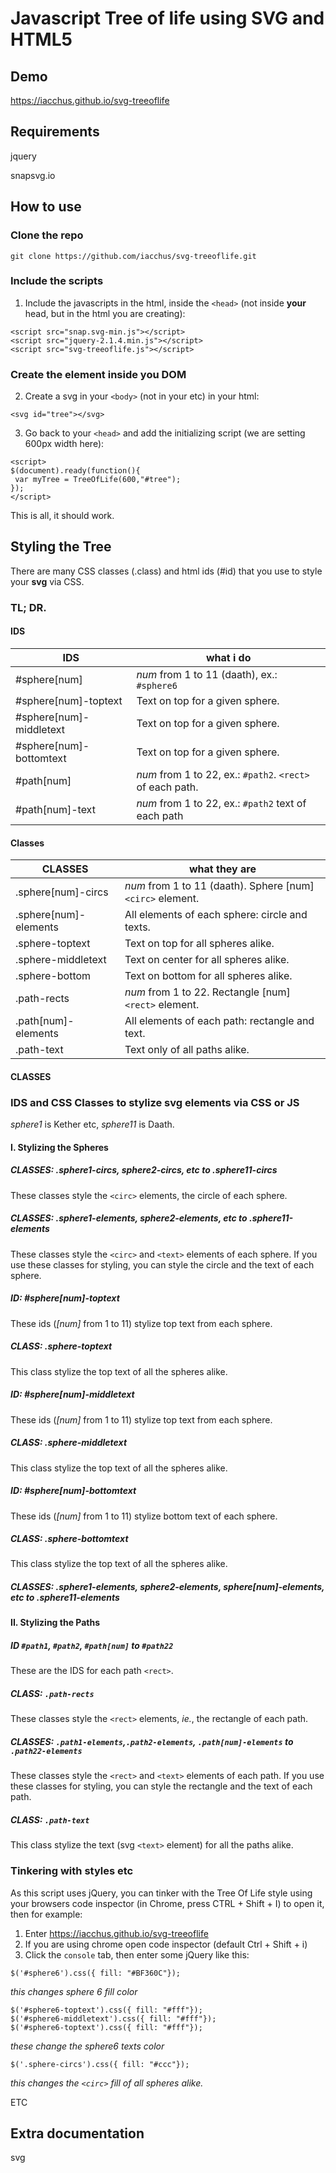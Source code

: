 # Javascript Tree of life using SVG and HTML5

## Demo

https://iacchus.github.io/svg-treeoflife

## Requirements

jquery

snapsvg.io

## How to use

### Clone the repo

```
git clone https://github.com/iacchus/svg-treeoflife.git
```

### Include the scripts

1. Include the javascripts in the html, inside the `<head>` (not inside **your** head, but in the html you are creating):

 ```
 <script src="snap.svg-min.js"></script>
 <script src="jquery-2.1.4.min.js"></script>
 <script src="svg-treeoflife.js"></script>
 ```

### Create the element inside you DOM

2. Create a svg in your `<body>` (not in your etc) in your html:

 `<svg id="tree"></svg>`
 
3. Go back to your `<head>` and add the initializing script (we are setting 600px width here):

 ```
 <script>    
 $(document).ready(function(){
  var myTree = TreeOfLife(600,"#tree");
 });
 </script>
 ```

This is all, it should work.

## Styling the Tree

There are many CSS classes (.class) and html ids (#id) that you use to style your **svg** via CSS.

### TL; DR.

#### IDS

IDS                     | what i do
----------------------- | ---------------------------
#sphere[num]            | *num* from 1 to 11 (daath), ex.: `#sphere6`
#sphere[num]-toptext    | Text on top for a given sphere.
#sphere[num]-middletext | Text on top for a given sphere.
#sphere[num]-bottomtext | Text on top for a given sphere.
#path[num]              | *num* from 1 to 22, ex.: `#path2`. `<rect>` of each path.
#path[num]-text         | *num* from 1 to 22, ex.: `#path2` text of each path

#### Classes

CLASSES               | what they are
--------------------- | -------------
.sphere[num]-circs    |  *num* from 1 to 11 (daath). Sphere [num] `<circ>` element.     | 
.sphere[num]-elements | All elements of each sphere: circle and texts.
.sphere-toptext       | Text on top for all spheres alike.
.sphere-middletext    | Text on center for all spheres alike.
.sphere-bottom        | Text on bottom for all spheres alike.
.path-rects           | *num* from 1 to 22. Rectangle [num] `<rect>` element.
.path[num]-elements   | All elements of each path: rectangle and text.
.path-text            | Text only of all paths alike. 

#### CLASSES

### IDS and CSS Classes to stylize svg elements via CSS or JS

*sphere1* is Kether etc, *sphere11* is Daath.

#### I. Stylizing the Spheres

##### CLASSES: **.sphere1-circs**, **sphere2-circs**, etc to **.sphere11-circs**

These classes style the `<circ>` elements, the circle of each sphere.

##### CLASSES: **.sphere1-elements**, **sphere2-elements**, etc to **.sphere11-elements**

These classes style the `<circ>` and `<text>` elements of each sphere. If you use these classes for styling, you can style the circle and the text of each sphere.

##### ID: #sphere[num]-toptext

These ids (*[num]* from 1 to 11) stylize top text from each sphere.

##### CLASS: .sphere-toptext

This class stylize the top text of all the spheres alike.

##### ID: #sphere[num]-middletext

These ids (*[num]* from 1 to 11) stylize top text from each sphere.

##### CLASS: .sphere-middletext

This class stylize the top text of all the spheres alike.

##### ID: #sphere[num]-bottomtext

These ids (*[num]* from 1 to 11) stylize bottom text of each sphere.

##### CLASS: .sphere-bottomtext

This class stylize the top text of all the spheres alike.

##### CLASSES: **.sphere1-elements**, **sphere2-elements**, **sphere[num]-elements**, etc to **.sphere11-elements**

#### II. Stylizing the Paths

##### ID `#path1`, `#path2`, `#path[num]` to `#path22`

These are the IDS for each path `<rect>`.

##### CLASS: `.path-rects`

These classes style the `<rect>` elements, *ie.*, the rectangle of each path.

##### CLASSES: `.path1-elements`,`.path2-elements`, `.path[num]-elements` to `.path22-elements`

These classes style the `<rect>` and `<text>` elements of each path. If you use these classes for styling, you can style the rectangle and the text of each path.

##### CLASS: `.path-text`

This class stylize the text (svg `<text>` element) for all the paths alike.

### Tinkering with styles etc

As this script uses jQuery, you can tinker with the Tree Of Life style using your browsers code inspector (in Chrome, press CTRL + Shift + I) to open it, then for example:

1. Enter https://iacchus.github.io/svg-treeoflife
2. If you are using chrome open code inspector (default Ctrl + Shift + i)
3. Click the `console` tab, then enter some jQuery like this:

```
$('#sphere6').css({ fill: "#BF360C"});
```

*this changes sphere 6 fill color*

```
$('#sphere6-toptext').css({ fill: "#fff"});
$('#sphere6-middletext').css({ fill: "#fff"});
$('#sphere6-toptext').css({ fill: "#fff"});
```

*these change the sphere6 texts color*

```
$('.sphere-circs').css({ fill: "#ccc"});
```

*this changes the `<circ>` fill of all spheres alike.*

ETC

## Extra documentation

svg
